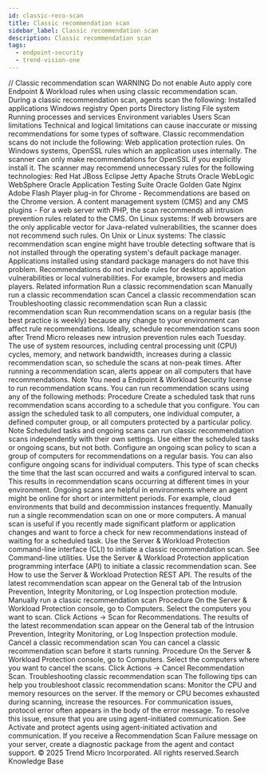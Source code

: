 ```yaml
---
id: classic-reco-scan
title: Classic recommendation scan
sidebar_label: Classic recommendation scan
description: Classic recommendation scan
tags:
  - endpoint-security
  - trend-vision-one
---
```


/*<![CDATA[*/ $('#title').html($('meta[name=map-description]').attr('content')); /*]]>*/ Classic recommendation scan WARNING Do not enable Auto apply core Endpoint & Workload rules when using classic recommendation scan. During a classic recommendation scan, agents scan the following: Installed applications Windows registry Open ports Directory listing File system Running processes and services Environment variables Users Scan limitations Technical and logical limitations can cause inaccurate or missing recommendations for some types of software. Classic recommendation scans do not include the following: Web application protection rules. On Windows systems, OpenSSL rules which an application uses internally. The scanner can only make recommendations for OpenSSL if you explicitly install it. The scanner may recommend unnecessary rules for the following technologies: Red Hat JBoss Eclipse Jetty Apache Struts Oracle WebLogic WebSphere Oracle Application Testing Suite Oracle Golden Gate Nginx Adobe Flash Player plug-in for Chrome - Recommendations are based on the Chrome version. A content management system (CMS) and any CMS plugins - For a web server with PHP, the scan recommends all intrusion prevention rules related to the CMS. On Linux systems: If web browsers are the only applicable vector for Java-related vulnerabilities, the scanner does not recommend such rules. On Unix or Linux systems: The classic recommendation scan engine might have trouble detecting software that is not installed through the operating system's default package manager. Applications installed using standard package managers do not have this problem. Recommendations do not include rules for desktop application vulnerabilities or local vulnerabilities. For example, browsers and media players. Related information Run a classic recommendation scan Manually run a classic recommendation scan Cancel a classic recommendation scan Troubleshooting classic recommendation scan Run a classic recommendation scan Run recommendation scans on a regular basis (the best practice is weekly) because any change to your environment can affect rule recommendations. Ideally, schedule recommendation scans soon after Trend Micro releases new intrusion prevention rules each Tuesday. The use of system resources, including central processing unit (CPU) cycles, memory, and network bandwidth, increases during a classic recommendation scan, so schedule the scans at non-peak times. After running a recommendation scan, alerts appear on all computers that have recommendations. Note You need a Endpoint & Workload Security license to run recommendation scans. You can run recommendation scans using any of the following methods: Procedure Create a scheduled task that runs recommendation scans according to a schedule that you configure. You can assign the scheduled task to all computers, one individual computer, a defined computer group, or all computers protected by a particular policy. Note Scheduled tasks and ongoing scans can run classic recommendation scans independently with their own settings. Use either the scheduled tasks or ongoing scans, but not both. Configure an ongoing scan policy to scan a group of computers for recommendations on a regular basis. You can also configure ongoing scans for individual computers. This type of scan checks the time that the last scan occurred and waits a configured interval to scan. This results in recommendation scans occurring at different times in your environment. Ongoing scans are helpful in environments where an agent might be online for short or intermittent periods. For example, cloud environments that build and decommission instances frequently. Manually run a single recommendation scan on one or more computers. A manual scan is useful if you recently made significant platform or application changes and want to force a check for new recommendations instead of waiting for a scheduled task. Use the Server & Workload Protection command-line interface (CLI) to initiate a classic recommendation scan. See Command-line utilities. Use the Server & Workload Protection application programming interface (API) to initiate a classic recommendation scan. See How to use the Server & Workload Protection REST API. The results of the latest recommendation scan appear on the General tab of the Intrusion Prevention, Integrity Monitoring, or Log Inspection protection module. Manually run a classic recommendation scan Procedure On the Server & Workload Protection console, go to Computers. Select the computers you want to scan. Click Actions → Scan for Recommendations. The results of the latest recommendation scan appear on the General tab of the Intrusion Prevention, Integrity Monitoring, or Log Inspection protection module. Cancel a classic recommendation scan You can cancel a classic recommendation scan before it starts running. Procedure On the Server & Workload Protection console, go to Computers. Select the computers where you want to cancel the scans. Click Actions → Cancel Recommendation Scan. Troubleshooting classic recommendation scan The following tips can help you troubleshoot classic recommendation scans: Monitor the CPU and memory resources on the server. If the memory or CPU becomes exhausted during scanning, increase the resources. For communication issues, protocol error often appears in the body of the error message. To resolve this issue, ensure that you are using agent-initiated communication. See Activate and protect agents using agent-initiated activation and communication. If you receive a Recommendation Scan Failure message on your server, create a diagnostic package from the agent and contact support. © 2025 Trend Micro Incorporated. All rights reserved.Search Knowledge Base